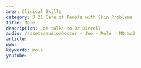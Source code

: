 ```yaml
---
area: Clinical Skills
category: 3.21 Care of People with Skin Problems
title: Mole
description: Joe talks to Dr Birrell
audio: /assets/audio/Doctor - Joe - Mole - MQ.mp3
article: 
www: 
keywords: mole
youtube:
--- 
```

